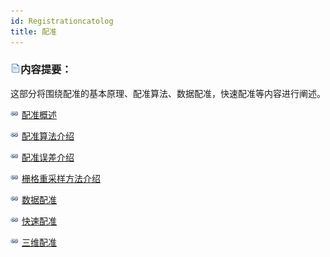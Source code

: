 ```yaml
---
id: Registrationcatolog
title: 配准
---
```

### ![](../../img/read.gif)内容提要：

这部分将围绕配准的基本原理、配准算法、数据配准，快速配准等内容进行阐述。

![](../../img/smalltitle.png) [配准概述](Registration.htm)

![](../../img/smalltitle.png) [配准算法介绍](RegistrationMode.htm)

![](../../img/smalltitle.png) [配准误差介绍](RegistrationError.htm)

![](../../img/smalltitle.png) [栅格重采样方法介绍](resamplemethod.htm)

![](../../img/smalltitle.png) [数据配准](RegisteData.htm)

![](../../img/smalltitle.png) [快速配准](BatchRegistration.htm)

![](../../img/smalltitle.png) [三维配准](Transformation3D.htm)

